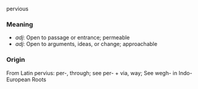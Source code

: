 pervious
### Meaning
+ _adj_: Open to passage or entrance; permeable
+ _adj_: Open to arguments, ideas, or change; approachable

### Origin

From Latin pervius: per-, through; see per- + via, way; See wegh- in Indo-European Roots
